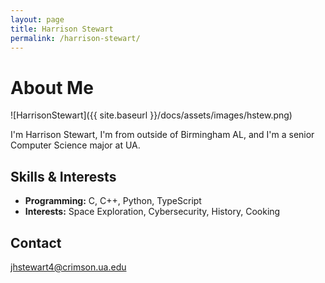 ```yaml
---
layout: page
title: Harrison Stewart
permalink: /harrison-stewart/
---
```


# About Me

![HarrisonStewart]({{ site.baseurl }}/docs/assets/images/hstew.png)

I'm Harrison Stewart, I'm from outside of Birmingham AL, and I'm a senior Computer Science major at UA. 

## Skills & Interests

- **Programming:** C, C++, Python, TypeScript
- **Interests:** Space Exploration, Cybersecurity, History, Cooking

## Contact

jhstewart4@crimson.ua.edu
